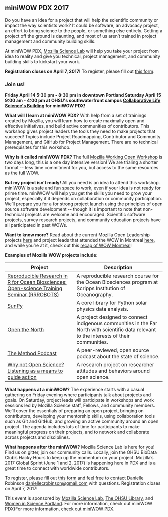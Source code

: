## miniWOW PDX 2017

Do you have an idea for a project that will help the scientific community or impact the way scientists work? It could be software, an advocacy project, an effort to bring science to the people, or something else entirely. Getting a project off the ground is daunting, and most of us aren’t trained in project management and community building skills.  

At miniWOW PDX, [Mozilla Science Lab](https://science.mozilla.org/) will help you take your project from idea to reality and give you technical, project management, and community building skills to kickstart your work.

**Registration closes on April 7, 2017!** To register, please fill out [this form](https://docs.google.com/forms/d/e/1FAIpQLSe7XNcDDcBWRzuiYNHRVb-MVxJwt4cz4E2uH86ZB1u_MHYPqw/viewform?usp=sf_link).

### Join us! 
**Friday April 14 5:30 pm - 8:30 pm in downtown Portland 
Saturday April 15 9:00 am - 4:00 pm at OHSU's southwaterfront campus [Collaborative Life Science's Building](http://www.ohsu.edu/xd/about/visiting/directions/clsb-life-sciences.cfm) for miniWOW PDX!**

**What will I learn at miniWOW PDX?** With help from a set of trainings created by Mozilla, you will learn how to create maximally open and effective initiatives, and build active communities of contributors. This workshop gives project leaders the tools they need to make projects that succeed!  Topics include Project Roadmapping, Contributor and Community Management, and GitHub for Project Management. There are no technical prerequisites for this workshop.

**Why is it called miniWOW PDX?** The full [Mozilla Working Open Workshop](https://mozillascience.github.io/WOW-2017/) is two days long, this is a one day intensive version! We are trialing a shorter format -- less time commitment for you, but access to the same resources as the full WOW.

**But my project isn’t ready!** All you need is an idea to attend this workshop. miniWOW is a safe and fun space to work, even if your idea is not ready for prime time. miniWOW will help you get the skills you need to grow your project, especially if it depends on collaboration or community participation. We’ll prepare you for a for strong project launch using the principles of open source software development -- though it is important to note that non-technical projects are welcome and encouraged. Scientific software projects, survey research projects, and community education projects have all participated in past WOWs. 

**Want to know more?** Read about the current Mozilla Open Leadership projects [here](https://mozilla.github.io/leadership-training/projects/) and project leads that attended the WOW in Montreal [here](https://mozillascience.github.io/WOW-2017/), and while you’re at it, check out this [recap of WOW Montreal](https://science.mozilla.org/blog/2017-wow-wrap-up)!


**Examples of Mozilla WOW projects include:**

Project | Description | 
--- | --- |
[Reproducible Research in R for Ocean Biosciences: Open-science Training Seminar (RRROBOTS)](https://github.com/Open-Data-Science-at-SIO/RRROBOTS) | A reproducible research course for the Ocean Biosciences program at Scripps Institution of Oceanography.|
[SunPy](http://sunpy.org/) | A core library for Python solar physics data analysis. |
[Open the North](https://github.com/Monsauce/Open-the-North) | A project designed to connect indigenous communities in the Far North with scientific data relevant to the interests of their communities. |
[The Method Podcast](https://github.com/the-method/podcast) | A peer-reviewed, open source podcast about the state of science. |
[Why not Open Science? Listening as a means to guide action](https://github.com/dasaderi/WhyNotOpenScience) | A research project on researcher attitudes and behaviors around open science. |


**What happens at a miniWOW?** The experience starts with a casual gathering on Friday evening where participants talk about projects and goals. On Saturday, project leads will participate in workshops and work sessions led by Mozilla Science staff, Fellows, and community members. We’ll cover the essentials of preparing an open project, bringing on contributors, developing your mentorship skills, using collaboration tools such as Git and GitHub, and growing an active community around an open project. The agenda includes lots of time for participants to make meaningful progress on their projects, and to network and collaborate across projects and disciplines. 

**What happens after the miniWOW?** Mozilla Science Lab is here for you! Find us on gitter, join our community calls.  Locally, join the OHSU BioData Club’s Hacky Hours to keep up the momentum on your project. Mozilla’s 2017 Global Sprint (June 1 and 2, 2017) is happening here in PDX and is a great time to connect with worldwide contributors.

To register, please fill out [this form](https://docs.google.com/forms/d/e/1FAIpQLSe7XNcDDcBWRzuiYNHRVb-MVxJwt4cz4E2uH86ZB1u_MHYPqw/viewform?usp=sf_link) and feel free to contact Danielle Robinson daniellecrobinson@gmail.com with questions. Registration closes on April 7, 2017!

This event is sponsored by [Mozilla Science Lab](https://science.mozilla.org/), [The OHSU Library](http://www.ohsu.edu/xd/education/library/), and [Women in Science Portland](http://wisportland.weebly.com/). For more information, check out miniWOW PDX(For more information, check out [miniWOW PDX](https://daniellecrobinson.github.io/mini-wow-pdx/).
